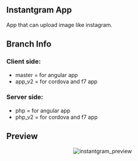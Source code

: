 ## Instantgram App

App that can upload image like instagram. 

## Branch Info
### Client side:
- master = for angular app
- app_v2 = for cordova and f7 app

### Server side:
- php = for angular app
- php_v2 = for cordova and f7 app


## Preview
<p align="center">
  <img alt="instantgram_preview" src="https://user-images.githubusercontent.com/34822808/58255851-19088300-7d98-11e9-9949-723ef8b10d68.png">
</p>

##
